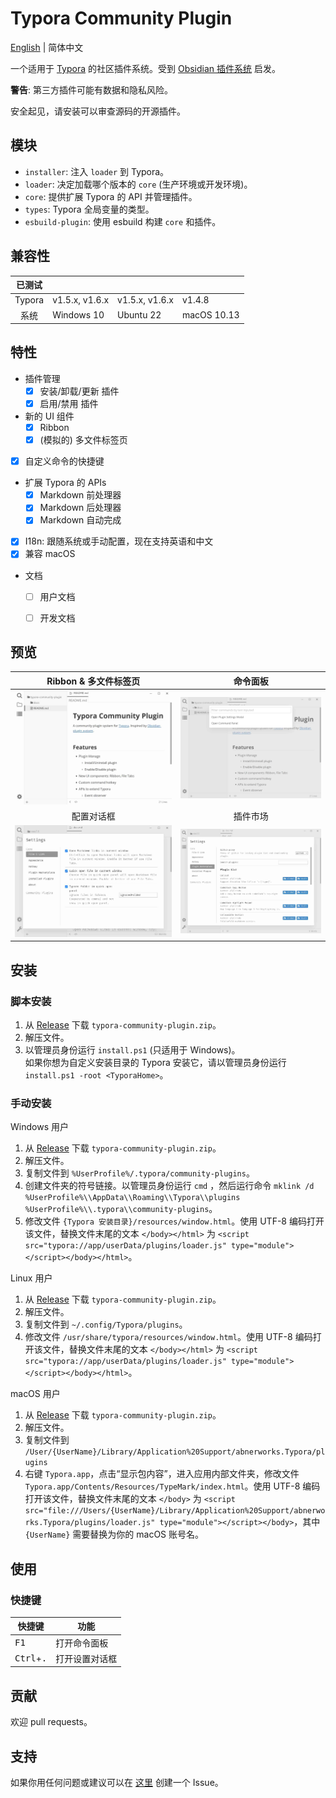 # Typora Community Plugin

[English](https://github.com/typora-community-plugin/typora-community-plugin#README.md) | 简体中文

一个适用于 [Typora](https://typora.io/) 的社区插件系统。受到 [Obsidian 插件系统](https://docs.obsidian.md/Home) 启发。

**警告**: 第三方插件可能有数据和隐私风险。

安全起见，请安装可以审查源码的开源插件。



## 模块

- `installer`: 注入 `loader` 到 Typora。
- `loader`: 决定加载哪个版本的 `core` (生产环境或开发环境)。
- `core`: 提供扩展 Typora 的 API 并管理插件。
- `types`: Typora 全局变量的类型。
- `esbuild-plugin`: 使用 esbuild 构建 `core` 和插件。



## 兼容性

| 已测试  |                |                |             |
| :----: | -------------- | -------------- | ----------- |
| Typora | v1.5.x, v1.6.x | v1.5.x, v1.6.x | v1.4.8      |
| 系统    | Windows 10     | Ubuntu 22      | macOS 10.13 |



## 特性

- 插件管理
  - [x] 安装/卸载/更新 插件
  - [x] 启用/禁用 插件
- 新的 UI 组件
  - [x] Ribbon
  - [x] (模拟的) 多文件标签页
- [x] 自定义命令的快捷键
- 扩展 Typora 的 APIs
  - [x] Markdown 前处理器
  - [x] Markdown 后处理器
  - [x] Markdown 自动完成
- [x] I18n: 跟随系统或手动配置，现在支持英语和中文
- [x] 兼容 macOS
- 文档
  - [ ] 用户文档
  - [ ] 开发文档



## 预览

| Ribbon & 多文件标签页                   | 命令面板                                   |
| :-----------------------------------: | :---------------------------------------: |
| ![](./docs/assets/base.jpg)           | ![](./docs/assets/command-modal.jpg)      |
| 配置对话框                              | 插件市场                                   |
| ![](./docs/assets/settings-modal.jpg) | ![](./docs/assets/plugin-marketplace.jpg) |



## 安装

### 脚本安装

1. 从 [Release](https://github.com/typora-community-plugin/typora-community-plugin/releases) 下载 `typora-community-plugin.zip`。
2. 解压文件。
3. 以管理员身份运行 `install.ps1` (只适用于 Windows)。 <br> 如果你想为自定义安装目录的 Typora 安装它，请以管理员身份运行 `install.ps1 -root <TyporaHome>`。

### 手动安装

Windows 用户

1. 从 [Release](https://github.com/typora-community-plugin/typora-community-plugin/releases) 下载 `typora-community-plugin.zip`。
2. 解压文件。
3. 复制文件到 `%UserProfile%/.typora/community-plugins`。
4. 创建文件夹的符号链接。以管理员身份运行 `cmd` ，然后运行命令 `mklink /d %UserProfile%\\AppData\\Roaming\\Typora\\plugins %UserProfile%\\.typora\\community-plugins`。
5. 修改文件 `{Typora 安装目录}/resources/window.html`。使用 UTF-8 编码打开该文件，替换文件末尾的文本 `</body></html>` 为 `<script src="typora://app/userData/plugins/loader.js" type="module"></script></body></html>`。

Linux 用户

1. 从 [Release](https://github.com/typora-community-plugin/typora-community-plugin/releases) 下载 `typora-community-plugin.zip`。
2. 解压文件。
3. 复制文件到 `~/.config/Typora/plugins`。
4. 修改文件 `/usr/share/typora/resources/window.html`。使用 UTF-8 编码打开该文件，替换文件末尾的文本 `</body></html>` 为 `<script src="typora://app/userData/plugins/loader.js" type="module"></script></body></html>`。

macOS 用户

1. 从 [Release](https://github.com/typora-community-plugin/typora-community-plugin/releases) 下载 `typora-community-plugin.zip`。
2. 解压文件。
3. 复制文件到 `/User/{UserName}/Library/Application%20Support/abnerworks.Typora/plugins`
4. 右键 `Typora.app`，点击“显示包内容”，进入应用内部文件夹，修改文件 `Typora.app/Contents/Resources/TypeMark/index.html`。使用 UTF-8 编码打开该文件，替换文件末尾的文本 `</body>` 为 `<script src="file:///Users/{UserName}/Library/Application%20Support/abnerworks.Typora/plugins/loader.js" type="module"></script></body>`，其中 `{UserName}` 需要替换为你的 macOS 账号名。


## 使用

### 快捷键

| 快捷键                       | 功能         |
| --------------------------- | ----------- |
| <kbd>F1</kbd>               | 打开命令面板  |
| <kbd>Ctrl</kbd>+<kbd>.</kbd>| 打开设置对话框 |



## 贡献

欢迎 pull requests。



## 支持

如果你用任何问题或建议可以在 [这里](https://github.com/typora-community-plugin/typora-community-plugin/issues) 创建一个 Issue。
